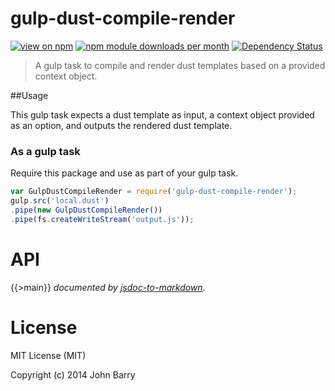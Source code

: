# gulp-dust-compile-render
[![view on npm](http://img.shields.io/npm/v/gulp-dust-compile-render.svg)](https://www.npmjs.org/package/gulp-dust-compile-render)
[![npm module downloads per month](http://img.shields.io/npm/dm/gulp-dust-compile-render.svg)](https://www.npmjs.org/package/gulp-dust-compile-render)
[![Dependency Status](https://david-dm.org/Cellarise/gulp-dust-compile-render)](https://david-dm.org/Cellarise/gulp-dust-compile-render)

> A gulp task to compile and render dust templates based on a provided context object.


##Usage 

This gulp task expects a dust template as input, a context object provided as an option, and outputs the rendered dust template.

### As a gulp task

Require this package and use as part of your gulp task.

```js
var GulpDustCompileRender = require('gulp-dust-compile-render');
gulp.src('local.dust')
.pipe(new GulpDustCompileRender())
.pipe(fs.createWriteStream('output.js'));
```


# API
{{>main}}
*documented by [jsdoc-to-markdown](https://github.com/75lb/jsdoc-to-markdown)*.


# License

MIT License (MIT)

Copyright (c) 2014 John Barry